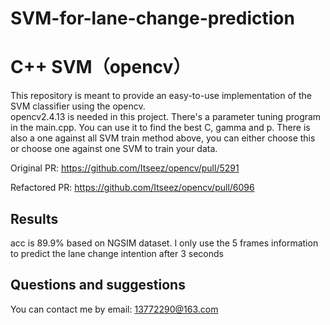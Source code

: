 # SVM-for-lane-change-prediction
# C++ SVM（opencv）

This repository is meant to provide an easy-to-use implementation of the SVM classifier using the opencv. 
<br />
opencv2.4.13 is needed in this project. There's a parameter tuning program in the main.cpp. You can use it to find the best C, gamma and p.
There is also a one against all SVM train method above, you can either choose this or choose one against one SVM to train your data.

Original PR: https://github.com/Itseez/opencv/pull/5291

Refactored PR: https://github.com/Itseez/opencv/pull/6096


## Results

acc is 89.9% based on NGSIM dataset. I only use the 5 frames information to predict the lane change intention after 3 seconds 

## Questions and suggestions

You can contact me by email: 13772290@163.com
